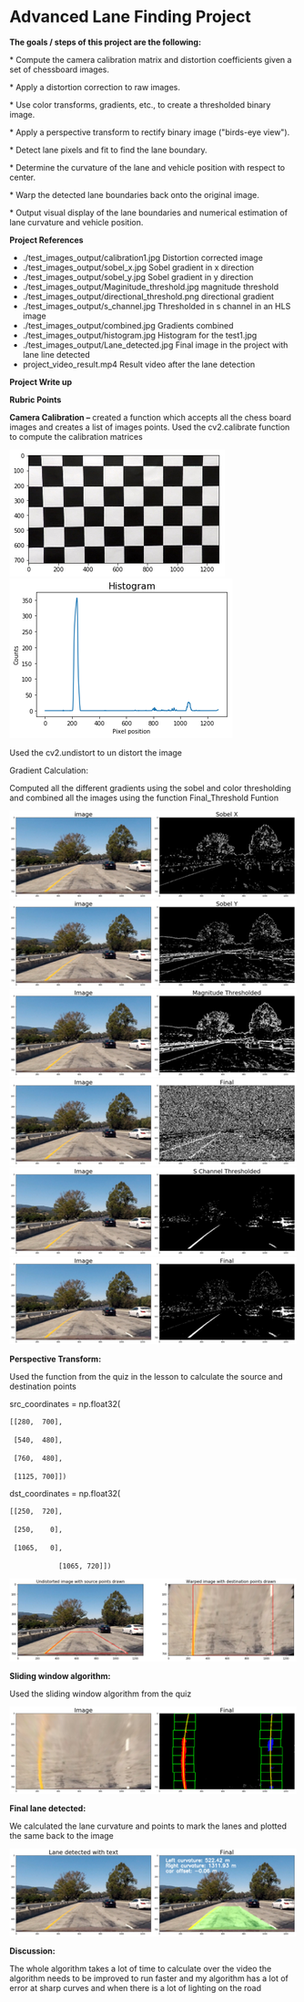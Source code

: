# **Advanced Lane Finding Project**

**The goals / steps of this project are the following:**

\* Compute the camera calibration matrix and distortion coefficients given a set of chessboard images.

\* Apply a distortion correction to raw images.

\* Use color transforms, gradients, etc., to create a thresholded binary image.

\* Apply a perspective transform to rectify binary image (&quot;birds-eye view&quot;).

\* Detect lane pixels and fit to find the lane boundary.

\* Determine the curvature of the lane and vehicle position with respect to center.

\* Warp the detected lane boundaries back onto the original image.

\* Output visual display of the lane boundaries and numerical estimation of lane curvature and vehicle position.

**Project References**

- ./test\_images\_output/calibration1.jpg Distortion corrected image
- ./test\_images\_output/sobel\_x.jpg Sobel gradient in x direction
- ./test\_images\_output/sobel\_y.jpg Sobel gradient in y direction
- ./test\_images\_output/Maginitude\_threshold.jpg magnitude threshold
- ./test\_images\_output/directional\_threshold.png directional gradient
- ./test\_images\_output/s\_channel.jpg Thresholded in s channel in an HLS image
- ./test\_images\_output/combined.jpg Gradients combined
- ./test\_images\_output/histogram.jpg Histogram for the test1.jpg
- ./test\_images\_output/Lane\_detected.jpg Final image in the project with lane line detected
- project\_video\_result.mp4 Result video after the lane detection

**Project Write up**

**Rubric Points**

**Camera Calibration –** created a function which accepts all the chess board images and creates a list of images points. Used the cv2.calibrate function to compute the calibration matrices

 ![Chess board](./test_images_output/chessboard.png)
 ![Chess board](./test_images_output/histogram.jpg)

Used the cv2.undistort to un distort the image



Gradient Calculation:

Computed all the different gradients using the sobel and color thresholding and combined all the images using the function Final\_Threshold Funtion

 ![sobel_X](./test_images_output/sobel_x.jpg )
 ![sobel_y](./test_images_output/sobel_y.jpg)
 ![magnitude](./test_images_output/Maginitude_threshold.jpg)
 ![directional](./test_images_output/directional_threshold.png)
 ![s_channel](./test_images_output/s_channel.jpg)
 ![combined](./test_images_output/combined.jpg )

**Perspective Transform:**

Used the function from the quiz in the lesson to calculate the source and destination points

src\_coordinates = np.float32(

    [[280,  700],

     [540,  480],

     [760,  480],

     [1125, 700]])

dst\_coordinates = np.float32(

    [[250,  720],

     [250,    0],

     [1065,   0],

                [1065, 720]])

 ![Perspective_transform](./test_images_output/perspective_transform.jpg)

**Sliding window  algorithm:**

Used the sliding window algorithm from the quiz

 ![sliding_window](./test_images_output/sliding_window.jpg)

**Final lane detected:**

We calculated the lane curvature and points to mark the lanes and plotted the same back to the image

 ![Final_lane_detected](./test_images_output/Lane_detected.jpg)

**Discussion:**

The whole algorithm takes a lot of time to calculate over the video the algorithm needs to be improved to run faster and my algorithm has a lot of error at sharp curves and when there is a lot of lighting on the road